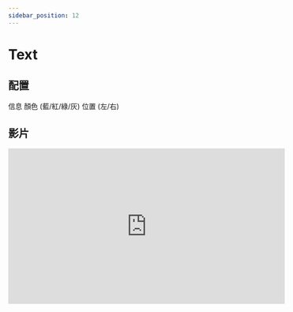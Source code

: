 ```yaml
---
sidebar_position: 12
---
```


# Text

## 配置

信息
顏色 (藍/紅/綠/灰)
位置 (左/右)

## 影片

<iframe width="560" height="315" src="https://www.youtube.com/embed/K5EfLoNJ2EI" title="YouTube video player" frameborder="0" allow="accelerometer; autoplay; clipboard-write; encrypted-media; gyroscope; picture-in-picture" allowfullscreen></iframe>